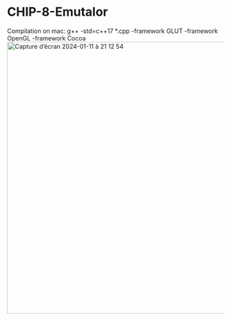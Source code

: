 # CHIP-8-Emutalor
Compilation on mac: g++ -std=c++17 *.cpp -framework GLUT -framework OpenGL -framework Cocoa
<img width="634" alt="Capture d’écran 2024-01-11 à 21 12 54" src="https://github.com/sawnn/CHIP-8-Emutalor/assets/40355675/86785269-f70a-4ce3-b40f-3890d3c2d9ad">
